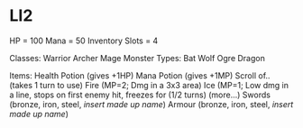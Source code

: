 # LI2

HP = 100
Mana = 50
Inventory Slots = 4

Classes:
	Warrior
	Archer
	Mage
Monster Types:
	Bat
	Wolf
	Ogre
	Dragon

Items:
	Health Potion (gives +1HP)
	Mana Potion (gives +1MP)
	Scroll of.. (takes 1 turn to use)
		Fire (MP=2; Dmg in a 3x3 area)
		Ice (MP=1; Low dmg in a line, stops on first enemy hit, freezes for (1/2 turns)
		(more...)
	Swords (bronze, iron, steel, *insert made up name*)
	Armour (bronze, iron, steel, *insert made up name*)